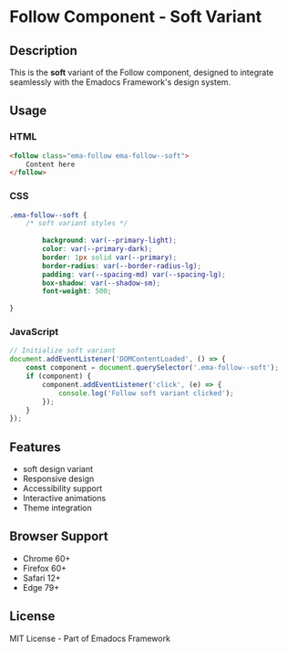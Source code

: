 # Follow Component - Soft Variant

## Description
This is the **soft** variant of the Follow component, designed to integrate seamlessly with the Emadocs Framework's design system.

## Usage

### HTML
```html
<follow class="ema-follow ema-follow--soft">
    Content here
</follow>
```

### CSS
```css
.ema-follow--soft {
    /* soft variant styles */
    
        background: var(--primary-light);
        color: var(--primary-dark);
        border: 1px solid var(--primary);
        border-radius: var(--border-radius-lg);
        padding: var(--spacing-md) var(--spacing-lg);
        box-shadow: var(--shadow-sm);
        font-weight: 500;
    
}
```

### JavaScript
```javascript
// Initialize soft variant
document.addEventListener('DOMContentLoaded', () => {
    const component = document.querySelector('.ema-follow--soft');
    if (component) {
        component.addEventListener('click', (e) => {
            console.log('Follow soft variant clicked');
        });
    }
});
```

## Features
- soft design variant
- Responsive design
- Accessibility support
- Interactive animations
- Theme integration

## Browser Support
- Chrome 60+
- Firefox 60+
- Safari 12+
- Edge 79+

## License
MIT License - Part of Emadocs Framework
